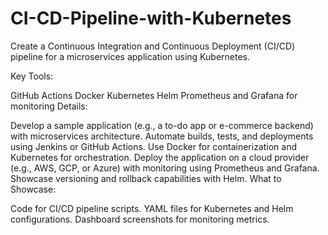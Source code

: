 # CI-CD-Pipeline-with-Kubernetes
 Create a Continuous Integration and Continuous Deployment (CI/CD) pipeline for a microservices application using Kubernetes.
 
Key Tools:

GitHub Actions
Docker
Kubernetes
Helm
Prometheus and Grafana for monitoring
Details:

Develop a sample application (e.g., a to-do app or e-commerce backend) with microservices architecture.
Automate builds, tests, and deployments using Jenkins or GitHub Actions.
Use Docker for containerization and Kubernetes for orchestration.
Deploy the application on a cloud provider (e.g., AWS, GCP, or Azure) with monitoring using Prometheus and Grafana.
Showcase versioning and rollback capabilities with Helm.
What to Showcase:

Code for CI/CD pipeline scripts.
YAML files for Kubernetes and Helm configurations.
Dashboard screenshots for monitoring metrics.
 
